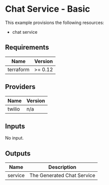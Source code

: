 # Chat Service - Basic

This example provisions the following resources:

- chat service

## Requirements

| Name      | Version |
| --------- | ------- |
| terraform | >= 0.12 |

## Providers

| Name   | Version |
| ------ | ------- |
| twilio | n/a     |

## Inputs

No input.

## Outputs

| Name    | Description                |
| ------- | -------------------------- |
| service | The Generated Chat Service |

